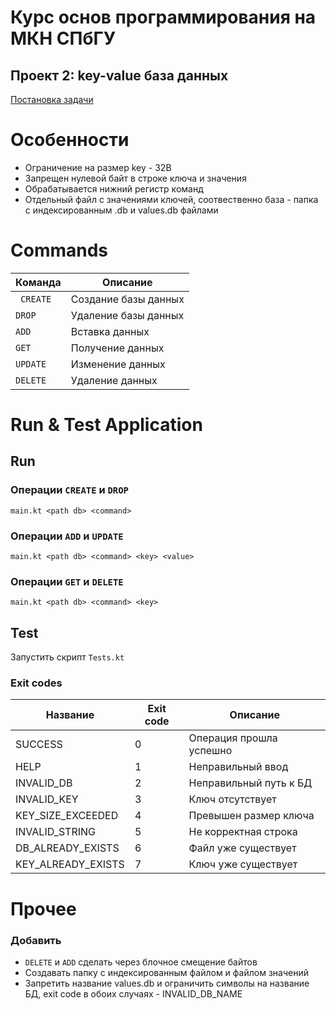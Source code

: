 # Курс основ программирования на МКН СПбГУ

## Проект 2: key-value база данных

[Постановка задачи](./TASK.md)

# Особенности
+ Ограничение на размер key - 32B
+ Запрещен нулевой байт в строке ключа и значения
+ Обрабатывается нижний регистр команд
+ Отдельный файл с значениями ключей, соотвественно база - папка с индексированным .db и values.db файлами

# Commands

| Команда    | Описание                |
| ---------- | ---------------------   |
|` CREATE`   | Создание базы данных    |
| `DROP`     | Удаление базы данных    |
| `ADD`      | Вставка данных          |
| `GET`      | Получение данных        |
| `UPDATE`   | Изменение данных        |
| `DELETE`   | Удаление данных         |

# Run & Test Application

## Run

### Операции `CREATE` и `DROP`
```
main.kt <path db> <command>
```

### Операции `ADD` и `UPDATE`
```
main.kt <path db> <command> <key> <value>
```

### Операции `GET` и `DELETE`
```
main.kt <path db> <command> <key>
```

## Test

Запустить скрипт `Tests.kt`

### Exit codes

| Название            | Exit code | Описание                   |
| ----------          | --------- | -------------------------- |
| SUCCESS             | 0         | Операция прошла успешно    |
| HELP                | 1         | Неправильный ввод          |
| INVALID_DB          | 2         | Неправильный путь к БД     |
| INVALID_KEY         | 3         | Ключ отсутствует           |
| KEY_SIZE_EXCEEDED   | 4         | Превышен размер ключа      |
| INVALID_STRING      | 5         | Не корректная строка       |
| DB_ALREADY_EXISTS   | 6         | Файл уже существует        |
| KEY_ALREADY_EXISTS  | 7         | Ключ уже существует        |

# Прочее
### Добавить
+ `DELETE` и `ADD` сделать через блочное смещение байтов
+ Создавать папку с индексированным файлом и файлом значений
+ Запретить название values.db и ограничить символы на название БД, exit code в обоих случаях - INVALID_DB_NAME

